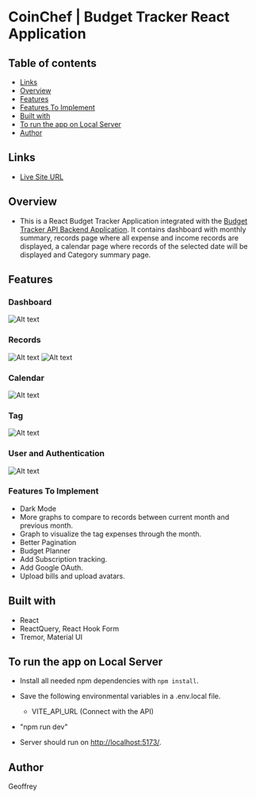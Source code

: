 # CoinChef | Budget Tracker React Application

## Table of contents

- [Links](#links)
- [Overview](#overview)
- [Features](#features)
- [Features To Implement](#features-to-implement)
- [Built with](#built-with)
- [To run the app on Local Server](#to-run-the-app-on-local-server)
- [Author](#author)

## Links

- [Live Site URL](https://coin-chef-react.vercel.app/)

## Overview

- This is a React Budget Tracker Application integrated with the [Budget Tracker API Backend Application](https://github.com/acgeoffrey/budget-tracker-api). It contains dashboard with monthly summary, records page where all expense and income records are displayed, a calendar page where records of the selected date will be displayed and Category summary page.

## Features

### Dashboard

![Alt text](./screenshots/image.png)

### Records

![Alt text](./screenshots/records.png)
![Alt text](./screenshots/records2.png)

### Calendar

![Alt text](./screenshots/calendar.png)

### Tag

![Alt text](./screenshots/tags.png)

### User and Authentication

![Alt text](./screenshots/settings.png)

### Features To Implement

- Dark Mode
- More graphs to compare to records between current month and previous month.
- Graph to visualize the tag expenses through the month.
- Better Pagination
- Budget Planner
- Add Subscription tracking.
- Add Google OAuth.
- Upload bills and upload avatars.

## Built with

- React
- ReactQuery, React Hook Form
- Tremor, Material UI

## To run the app on Local Server

- Install all needed npm dependencies with `npm install`.
- Save the following environmental variables in a .env.local file.

  - VITE_API_URL (Connect with the API)

- "npm run dev"
- Server should run on [http://localhost:5173/](http://localhost:5173/).

## Author

Geoffrey

